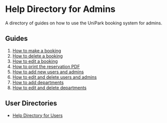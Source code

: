 # Help Directory for Admins
A directory of guides on how to use the UniPark booking system for admins.

## Guides

1. [How to make a booking](https://thomcleary.github.io/cits3200-unipark-booking/make_booking)
2. [How to delete a booking](https://thomcleary.github.io/cits3200-unipark-booking/delete_booking)
3. [How to edit a booking]()
4. [How to print the reservation PDF](https://thomcleary.github.io/cits3200-unipark-booking/print_pdf)
5. [How to add new users and admins](https://thomcleary.github.io/cits3200-unipark-booking/add_user)
6. [How to edit and delete users and admins](https://thomcleary.github.io/cits3200-unipark-booking/change_user_role)
7. [How to add departments]()
8. [How to edit and delete departments]()

## User Directories

- [Help Directory for Users](https://thomcleary.github.io/cits3200-unipark-booking/user_directory)
